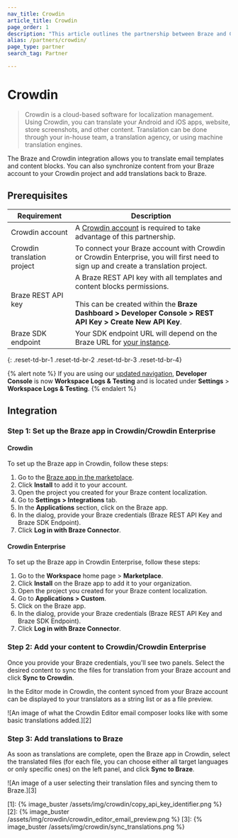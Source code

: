 ```yaml
---
nav_title: Crowdin
article_title: Crowdin
page_order: 1
description: "This article outlines the partnership between Braze and Crowdin, a cloud-based software platform that allows you to automate the translation of your email templates and content blocks in Braze."
alias: /partners/crowdin/
page_type: partner
search_tag: Partner

---
```


# Crowdin

> Crowdin is a cloud-based software for localization management. Using Crowdin, you can translate your Android and iOS apps, website, store screenshots, and other content. Translation can be done through your in-house team, a translation agency, or using machine translation engines.

The Braze and Crowdin integration allows you to translate email templates and content blocks. You can also synchronize content from your Braze account to your Crowdin project and add translations back to Braze.

## Prerequisites

| Requirement| Description|
| ---| ---|
| Crowdin account | A [Crowdin account](https://accounts.crowdin.com/register) is required to take advantage of this partnership. |
| Crowdin translation project | To connect your Braze account with Crowdin or Crowdin Enterprise, you will first need to sign up and create a translation project. |
| Braze REST API key | A Braze REST API key with all templates and content blocks permissions. <br><br> This can be created within the **Braze Dashboard > Developer Console > REST API Key > Create New API Key**. |
| Braze SDK endpoint | Your SDK endpoint URL will depend on the Braze URL for [your instance]({{site.baseurl}}/api/basics/#endpoints). |
{: .reset-td-br-1 .reset-td-br-2 .reset-td-br-3  .reset-td-br-4}

{% alert note %}
If you are using our [updated navigation]({{site.baseurl}}/navigation/), **Developer Console** is now **Workspace Logs & Testing** and is located under **Settings** > **Workspace Logs & Testing**.
{% endalert %}

## Integration

### Step 1: Set up the Braze app in Crowdin/Crowdin Enterprise

#### Crowdin
To set up the Braze app in Crowdin, follow these steps:

1. Go to the [Braze app in the marketplace](https://crowdin.com/resources#marketplace/braze).
2. Click **Install** to add it to your account.
3. Open the project you created for your Braze content localization.
4. Go to **Settings > Integrations** tab.
5. In the **Applications** section, click on the Braze app.
6. In the dialog, provide your Braze credentials (Braze REST API Key and Braze SDK Endpoint).
7. Click **Log in with Braze Connector**. 

#### Crowdin Enterprise
To set up the Braze app in Crowdin Enterprise, follow these steps:

1. Go to the **Workspace** home page > **Marketplace**.
2. Click **Install** on the Braze app to add it to your organization.
3. Open the project you created for your Braze content localization.
4. Go to **Applications > Custom**.
5. Click on the Braze app.
6. In the dialog, provide your Braze credentials (Braze REST API Key and Braze SDK Endpoint).
7. Click **Log in with Braze Connector**.

### Step 2: Add your content to Crowdin/Crowdin Enterprise

Once you provide your Braze credentials, you'll see two panels. Select the desired content to sync the files for translation from your Braze account and click **Sync to Crowdin**.

In the Editor mode in Crowdin, the content synced from your Braze account can be displayed to your translators as a string list or as a file preview.

![An image of what the Crowdin Editor email composer looks like with some basic translations added.][2]

### Step 3: Add translations to Braze

As soon as translations are complete, open the Braze app in Crowdin, select the translated files (for each file, you can choose either all target languages or only specific ones) on the left panel, and click **Sync to Braze**.

![An image of a user selecting their translation files and syncing them to Braze.][3]

[1]: {% image_buster /assets/img/crowdin/copy_api_key_identifier.png %}
[2]: {% image_buster /assets/img/crowdin/crowdin_editor_email_preview.png %}
[3]: {% image_buster /assets/img/crowdin/sync_translations.png %}
